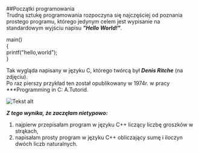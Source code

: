 ##Początki programowania  
Trudną sztukę programowania rozpoczyna się najczęściej od poznania prostego programu, którego jedynym celem jest wypisanie na standardowym wyjściu napisu ***"Hello World!"***.  

main()  
{  
    printf("hello,world");  
}  

Tak wygląda napisany w języku C, którego twórcą był ***Denis Ritche*** (na zdjęciu).  
Po raz pierszy przykład ten został opublikowany w 1974r. w pracy ***Programming in C: A.Tutorid.

![Tekst alt](http://www.chip.pl/blobimgs/2011/10/full/ea882209c5c896ffda86ca443d4188f4.jpeg)  

***Z tego wynika, że zaczęłam nietypowo:***  
 1. najpierw przepisałam program w języku C++ liczący liczbę groszków w strąkach,  
 2. napisałam prosty program w języku C++ obliczający sumę i iloczyn dwóch liczb naturalnych. 

 
